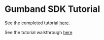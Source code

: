 # Gumband SDK Tutorial #
See the completed tutorial [here](https://bitbucket.org/deeplocal/gumband-sdk-demo/src/master/).

See the tutorial walkthrough [here]()
